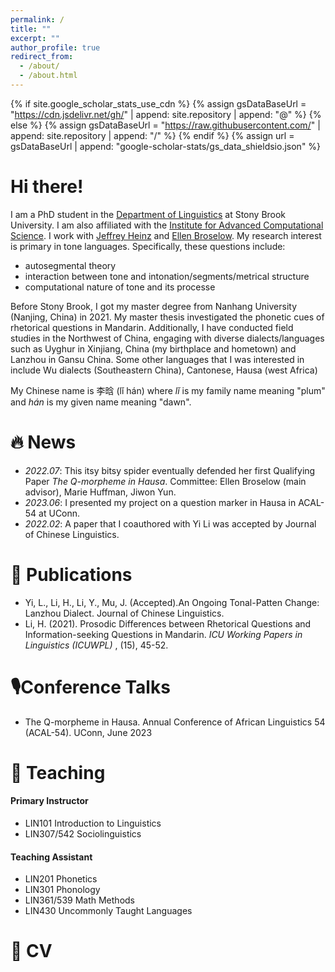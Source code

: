 ```yaml
---
permalink: /
title: ""
excerpt: ""
author_profile: true
redirect_from: 
  - /about/
  - /about.html
---
```

{% if site.google_scholar_stats_use_cdn %}
{% assign gsDataBaseUrl = "https://cdn.jsdelivr.net/gh/" | append: site.repository | append: "@" %}
{% else %}
{% assign gsDataBaseUrl = "https://raw.githubusercontent.com/" | append: site.repository | append: "/" %}
{% endif %}
{% assign url = gsDataBaseUrl | append: "google-scholar-stats/gs_data_shieldsio.json" %}

<span class='anchor' id='about-me'></span>

# Hi there!

I am a PhD student in the [Department of Linguistics](https://www.linguistics.stonybrook.edu/) at Stony Brook University. I am also affiliated with the [Institute for Advanced Computational Science](https://iacs.stonybrook.edu/index.php). I work with [Jeffrey Heinz](http://jeffreyheinz.net/) and [Ellen Broselow](https://linguistics.stonybrook.edu/faculty/ellen.broselow/). My research interest is primary in tone languages. Specifically, these questions include:

- autosegmental theory
- interaction between tone and intonation/segments/metrical structure
- computational nature of tone and its processe

Before Stony Brook, I got my master degree from Nanhang University (Nanjing, China) in 2021. My master thesis investigated the phonetic cues of rhetorical questions in Mandarin. Additionally, I have conducted field studies in the Northwest of China, engaging with diverse dialects/languages such as Uyghur in Xinjiang, China (my birthplace and hometown) and Lanzhou in Gansu China. Some other languages that I was interested in include Wu dialects (Southeastern China), Cantonese, Hausa (west Africa)

My Chinese name is 李晗 (lǐ hán) where *lǐ* is my family name meaning "plum" and *hán* is my given name meaning "dawn".

# 🔥 News

- *2022.07*: This itsy bitsy spider eventually defended her first Qualifying Paper *The Q-morpheme in Hausa*. Committee: Ellen Broselow (main advisor), Marie Huffman, Jiwon Yun.
- *2023.06*: I presented my project on a question marker in Hausa in ACAL-54 at UConn.
- *2022.02*: A paper that I coauthored with Yi Li was accepted by Journal of Chinese Linguistics.

# 📝 Publications

- Yi, L., Li, H., Li, Y., Mu, J. (Accepted).An Ongoing Tonal-Patten Change: Lanzhou Dialect. Journal of Chinese Linguistics.
- Li, H. (2021). Prosodic Differences between Rhetorical Questions and Information-seeking Questions in Mandarin.  *ICU Working Papers in Linguistics (ICUWPL)* , (15), 45-52.

# 🎙️Conference Talks

- The Q-morpheme in Hausa. Annual Conference of African Linguistics 54 (ACAL-54). UConn, June 2023

# 📓 Teaching

#### Primary Instructor

- LIN101            Introduction to Linguistics
- LIN307/542     Sociolinguistics

#### Teaching Assistant

- LIN201           Phonetics
- LIN301           Phonology
- LIN361/539    Math Methods
- LIN430           Uncommonly Taught Languages

# 📜 CV
